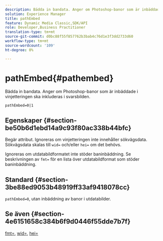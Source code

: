 ```yaml
---
description: Bädda in bandata. Anger om Photoshop-banor som är inbäddade i vinjetteringen ska inkluderas i svarsbilden.
solution: Experience Manager
title: pathEmbed
feature: Dynamic Media Classic,SDK/API
role: Developer,Business Practitioner
translation-type: tm+mt
source-git-commit: d0bc88f55f857762b3bab4c76d1e3f3dd2733d60
workflow-type: tm+mt
source-wordcount: '109'
ht-degree: 0%

---
```



# pathEmbed{#pathembed}

Bädda in bandata. Anger om Photoshop-banor som är inbäddade i vinjetteringen ska inkluderas i svarsbilden.

`pathEmbed=0|1`

## Egenskaper {#section-be50b6d1ebd14a9c93f80ac338b44bfc}

Begär attribut. Ignoreras om vinjetteringen inte innehåller sökvägsdata. Sökvägsdata skalas till `wid=` och/eller `hei=` om det behövs.

Ignoreras om utdatabildformatet inte stöder baninbäddning. Se beskrivningen av `fmt=` för en lista över utdatabildformat som stöder baninbäddning.

## Standard {#section-3be88ed9053b48919ff33af9418078cc}

`pathEmbed=0`, utan inbäddning av banor i utdatabilder.

## Se även {#section-4e6151658c384b6f9d0446f55dde7b7f}

[fmt=](../../../../../ir-api/http-protocol/image-rendering-api-ref/c-ir-http-protocol-ref/c-ir-http-protocol-command-reference/r-ir-fmt.md#reference-4c743f67d56b47c5b774fcc900ff758c),  [wid=](../../../../../ir-api/http-protocol/image-rendering-api-ref/c-ir-http-protocol-ref/c-ir-http-protocol-command-reference/r-ir-wid.md#reference-b7e691b0624941168c94b2749ae233ec),  [hei=](../../../../../ir-api/http-protocol/image-rendering-api-ref/c-ir-http-protocol-ref/c-ir-http-protocol-command-reference/r-ir-hei.md#reference-1c08f60365a94417a39867c09cac5478)
